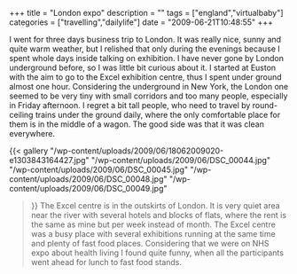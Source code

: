 +++
title = "London expo"
description = ""
tags = ["england","virtualbaby"]
categories = ["travelling","dailylife"]
date = "2009-06-21T10:48:55"
+++

I went for three days business trip to London. It was really nice, sunny and quite warm weather, but
I relished that only during the evenings because I spent whole days inside talking on exhibition. I have never gone by London underground before, so I was little bit curious about it. I started at
Euston with the aim to go to the Excel exhibition centre, thus I spent under ground almost one
hour. Considering the underground in New York, the London one seemed to be very tiny with small
corridors and too many people, especially in Friday afternoon. I regret a bit tall people, who need
to travel by round-ceiling trains under the ground daily, where the only comfortable place for them
is in the middle of a wagon. The good side was that it was clean everywhere.

{{< gallery
    "/wp-content/uploads/2009/06/18062009020-e1303843164427.jpg"
    "/wp-content/uploads/2009/06/DSC_00044.jpg"
    "/wp-content/uploads/2009/06/DSC_00045.jpg"
    "/wp-content/uploads/2009/06/DSC_00048.jpg"
    "/wp-content/uploads/2009/06/DSC_00049.jpg"
>}}
The Excel centre is in the outskirts of London. It is very quiet area near the river with several
hotels and blocks of flats, where the rent is the same as mine but per week instead of month. The
Excel centre was a busy place with several exhibitions running at the same time and plenty of fast
food places. Considering that we were on NHS expo about health living I found quite funny, when all
the participants went ahead for lunch to fast food stands.
